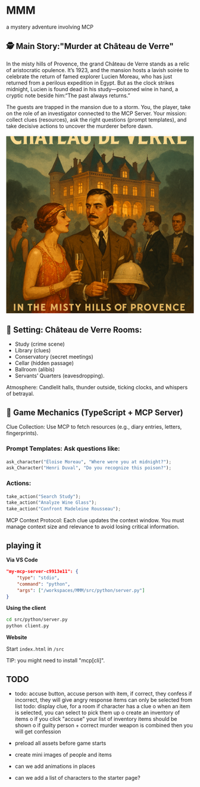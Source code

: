 # MMM
a mystery adventure involving MCP

## 🕵️ Main Story:"Murder at Château de Verre"
In the misty hills of Provence, the grand Château de Verre stands as a relic of aristocratic opulence. It’s 1923, and the mansion hosts a lavish soirée to celebrate the return of famed explorer Lucien Moreau, who has just returned from a perilous expedition in Egypt. But as the clock strikes midnight, Lucien is found dead in his study—poisoned wine in hand, a cryptic note beside him:“The past always returns.”

The guests are trapped in the mansion due to a storm. You, the player, take on the role of an investigator connected to the MCP Server. Your mission: collect clues (resources), ask the right questions (prompt templates), and take decisive actions to uncover the murderer before dawn.

<div>
<img src="./images/bg.png" alt="Background image, chateau de Verre, 1920" width=600>

</div>

## 🏰 Setting: Château de Verre Rooms: 

- Study (crime scene) 
- Library (clues)
- Conservatory (secret meetings)
- Cellar (hidden passage)
- Ballroom (alibis)
- Servants’ Quarters (eavesdropping).

Atmosphere: Candlelit halls, thunder outside, ticking clocks, and whispers of betrayal.

## 🧠 Game Mechanics (TypeScript + MCP Server)
Clue Collection: Use MCP to fetch resources (e.g., diary entries, letters, fingerprints).

### Prompt Templates: Ask questions like:

```python
ask_character("Éloise Moreau", "Where were you at midnight?");
ask_Character("Henri Duval", "Do you recognize this poison?");
```

### Actions:

```python
take_action("Search Study");
take_action("Analyze Wine Glass");
take_action("Confront Madeleine Rousseau");
```

MCP Context Protocol: Each clue updates the context window. You must manage context size and relevance to avoid losing critical information.

## playing it

**Via VS Code**

```json
"my-mcp-server-c9913e11": {
    "type": "stdio",
    "command": "python",
    "args": ["/workspaces/MMM/src/python/server.py"]
}
```

**Using the client**

```sh
cd src/python/server.py
python client.py
```

**Website**

Start `index.html` in `/src`


TIP: you might need to install "mcp[cli]".


## TODO 


- todo: accuse button, accuse person with item, if correct, they confess
if incorrect, they will give angry response
items can only be selected from list
todo: display clue, for a room if character has a clue
  o when an item is selected, you can select to pick them up
  o create an inventory of items
  o if you click "accuse" your list of inventory items should be shown
  o if guilty person + correct murder weapon is combined then you will get confession

- preload all assets before game starts
- create mini images of people and items

- can we add animations in places
- can we add a list of characters to the starter page?